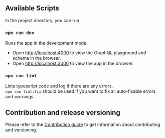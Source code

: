 ## Available Scripts

In the project directory, you can run:

### `npm run dev`

Runs the app in the development mode.<br>
- Open [http://localhost:4000](http://localhost:4000) to view the GraphQL playground and schema in the browser.
- Open [http://localhost:3000](http://localhost:3000) to view the app in the browser.

### `npm run lint`

Lints typescript code and log if there are any errors.<br>
`npm run lint:fix` should be used if you want to fix all auto-fixable errors and warnings. 

## Contribution and release versioning

Please refer to the [Contribution guide](CONTRIBUTING.md) to get information about contributing and versioning.
